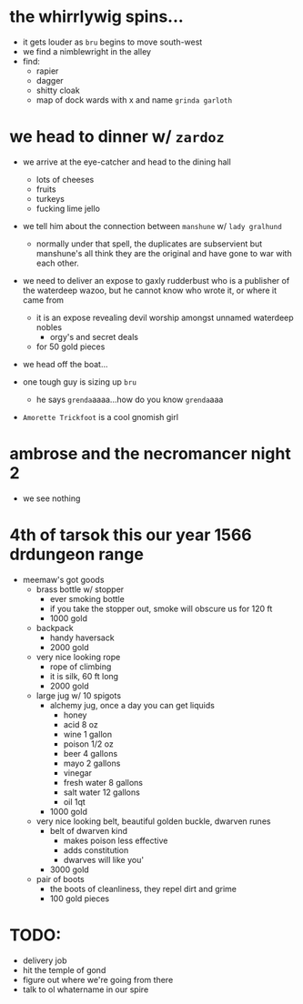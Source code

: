 # the whirrlywig spins...
- it gets louder as `bru` begins to move south-west
- we find a nimblewright in the alley
- find:
    - rapier
    - dagger
    - shitty cloak
    - map of dock wards with x and name `grinda garloth`

# we head to dinner w/ `zardoz`
- we arrive at the eye-catcher and head to the dining hall
    - lots of cheeses
    - fruits
    - turkeys
    - fucking lime jello

- we tell him about the connection between `manshune` w/ `lady gralhund`
    - normally under that spell, the duplicates are subservient but manshune's all think they are the original and have gone to war with each other. 
- we need to deliver an expose to gaxly rudderbust who is a publisher of the waterdeep wazoo, but he cannot know who wrote it, or where it came from
    - it is an expose revealing devil worship amongst unnamed waterdeep nobles
        - orgy's and secret deals
    - for 50 gold pieces
- we head off the boat...


- one tough guy is sizing up `bru`
    - he says `grenda`aaaa...how do you know `grenda`aaa

- `Amorette Trickfoot` is a cool gnomish girl

# ambrose and the necromancer night 2
- we see nothing

# 4th of tarsok this our year 1566 drdungeon range
- meemaw's got goods
    - brass bottle w/ stopper
        - ever smoking bottle
        - if you take the stopper out, smoke will obscure us for 120 ft
        - 1000 gold
    - backpack
        - handy haversack
        - 2000 gold
    - very nice looking rope
        - rope of climbing
        - it is silk, 60 ft long
        - 2000 gold
    - large jug w/ 10 spigots
        - alchemy jug, once a day you can get liquids
            - honey 
            - acid 8 oz
            - wine 1 gallon
            - poison 1/2 oz
            - beer 4 gallons
            - mayo 2 gallons
            - vinegar
            - fresh water 8 gallons
            - salt water 12 gallons
            - oil 1qt
        - 1000 gold
    - very nice looking belt, beautiful golden buckle, dwarven runes
        - belt of dwarven kind
            - makes poison less effective
            - adds constitution
            - dwarves will like you'
        - 3000 gold
    - pair of boots
        - the boots of cleanliness, they repel dirt and grime
        - 100 gold pieces


# TODO:
- delivery job
- hit the temple of gond
- figure out where we're going from there
- talk to ol whatername in our spire